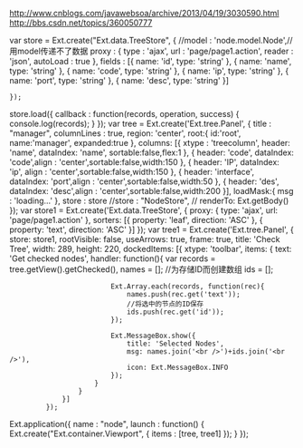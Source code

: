 http://www.cnblogs.com/javawebsoa/archive/2013/04/19/3030590.html
http://bbs.csdn.net/topics/360050777

var store = Ext.create("Ext.data.TreeStore", {
	  //model : 'node.model.Node',//用model传递不了数据
	  proxy : {
	    type : 'ajax',
	    url : 'page/page1.action',
	    reader : 'json',
	    autoLoad : true
	  },
	  fields : [{
	    name: 'id',
	    type: 'string'
	  }, {
	    name: 'name',
	    type: 'string'
	  }, {
	    name: 'code',
	    type: 'string'
	  }, {
	    name: 'ip',
	    type: 'string'
	  }, {
	    name: 'port',
	    type: 'string'
	  }, {
	    name: 'desc',
	    type: 'string'
	  }]

	});
store.load({
	callback : function(records, operation, success) {
	  console.log(records);
	}
	});
var tree = Ext.create('Ext.tree.Panel', {
	  title : "manager",
	  columnLines : true,
	  region: 'center',
	  root:{
	    id:'root',
	    name:'manager',
	    expanded:true
	  },
	  columns: [{
	    xtype : 'treecolumn',
	    header: 'name',  dataIndex: 'name', sortable:false,flex:1
	  }, {
	    header: 'code', dataIndex: 'code',align : 'center',sortable:false,width:150
	  }, {
	    header: 'IP',  dataIndex: 'ip', align : 'center',sortable:false,width:150
	  }, {
	    header: 'interface', dataIndex: 'port',align : 'center',sortable:false,width:50
	  }, {
	    header: 'des', dataIndex: 'desc',align : 'center',sortable:false,width:200
	  }],
	  loadMask:{
	    msg : 'loading...'
	  },
	  store : store
	  //store : "NodeStore",
	//  renderTo: Ext.getBody()
	});
             var store1 = Ext.create('Ext.data.TreeStore', {
                 proxy: {
                     type: 'ajax',
                     url: 'page/page1.action'
                 },
                 sorters: [{
                     property: 'leaf',
                     direction: 'ASC'
                 }, {
                     property: 'text',
                     direction: 'ASC'
                 }]
             });
             var tree1 = Ext.create('Ext.tree.Panel', {
                 store: store1,
                 rootVisible: false,
                 useArrows: true,
                 frame: true,
                 title: 'Check Tree',
                 width: 289,
                 height: 220,
                 dockedItems: [{
                     xtype: 'toolbar',
                     items: {
                         text: 'Get checked nodes',
                         handler: function(){
                             var records = tree.getView().getChecked(),
                                 names = [];
                                 //为存储ID而创建数组
                                 ids   = [];
                             
                             Ext.Array.each(records, function(rec){
                                 names.push(rec.get('text'));
                                 //将选中的节点的ID保存
                                 ids.push(rec.get('id'));
                             });
                             
                             Ext.MessageBox.show({
                                 title: 'Selected Nodes',
                                 msg: names.join('<br />')+ids.join('<br />'),
                                 icon: Ext.MessageBox.INFO
                             });
                         }
                     }
                 }]
             });
Ext.application({
    name : "node",
    launch : function() {
      Ext.create("Ext.container.Viewport", {
        items : [tree, tree1]
      });
    }
  });

